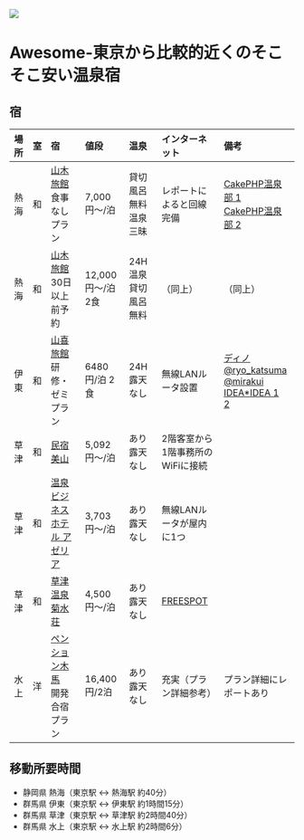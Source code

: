 
![](http://d.pr/i/GXSW.png)

# Awesome-東京から比較的近くのそこそこ安い温泉宿

## 宿

| 場所 | 室 | 宿 | 値段 | 温泉 | インターネット | 備考 |
|:-----|:---|:---|:-----|:-----|:---------------|:-----|
| 熱海 | 和 | [山木旅館](http://www.yamakiryokan.co.jp/)<br>食事なしプラン | 7,000円〜/泊      | 貸切風呂無料温泉三昧 | レポートによると回線完備 | [CakePHP温泉部 1](https://web.archive.org/web/20140801055612/http://1-byte.jp/2011/03/03/review_yamaki_in_atami/)<br>[CakePHP温泉部 2](http://hideichi.com/archives/318) |
| 熱海 | 和 | [山木旅館](http://www.yamakiryokan.co.jp/)<br>30日以上前予約 | 12,000円〜/泊 2食 | 24H温泉 貸切風呂無料 | （同上） | （同上） |
| 伊東 | 和 | [山喜旅館](http://www.ito-yamaki.jp/plan.html)<br>研修・ゼミプラン | 6480円/泊 2食 | 24H 露天なし | 無線LANルータ設置 | [ディノ](http://openlab.dino.co.jp/2008/05/08/235929241.html)<br>[@ryo_katsuma](http://blog.katsuma.tv/2008/11/developers_camp_001.html)<br>[@mirakui](http://blog.mirakui.com/entry/20090427/gasshuku)<br>[IDEA*IDEA 1](http://www.ideaxidea.com/archives/2005/12/post_52.html)<br>[2](http://www.ideaxidea.com/archives/2009/03/devcamp200903.html) |
| 草津 | 和 | [民宿 美山](http://minsyuku-miyama.com/)                       | 5,092円〜/泊 | あり 露天なし | 2階客室から1階事務所のWiFiに接続 |  |
| 草津 | 和 | [温泉ビジネスホテル アゼリア](http://www.jalan.net/yad300018/) | 3,703円〜/泊 | あり 露天なし | 無線LANルータが屋内に1つ |  |
| 草津 | 和 | [草津温泉 菊水荘](http://kikusuisou.com/)                      | 4,500円〜/泊 | あり 露天なし | [FREESPOT](https://freespot.com/map/tenpo.php?n=7336) |  |
| 水上 | 洋 | [ペンション木馬](http://www.pension-mokuba.com/plan/index.html)<br>開発合宿プラン | 16,400円/2泊 | あり 露天なし | 充実（プラン詳細参考） | プラン詳細にレポートあり |

## 移動所要時間

- 静岡県 熱海（東京駅 <-> 熱海駅 約40分）
- 群馬県 伊東（東京駅 <-> 伊東駅 約1時間15分）
- 群馬県 草津（東京駅 <-> 草津駅 約2時間40分）
- 群馬県 水上（東京駅 <-> 水上駅 約2時間6分）

